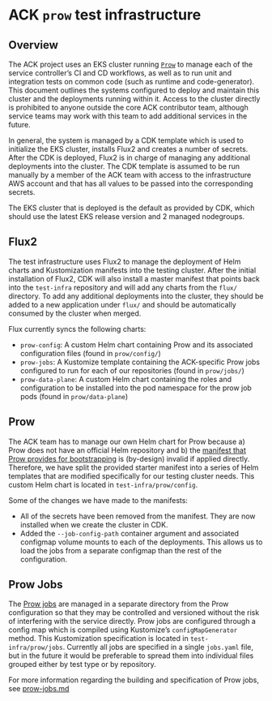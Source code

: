 # ACK `prow` test infrastructure

## Overview

The ACK project uses an EKS cluster running [`Prow`](https://github.com/kubernetes/test-infra/tree/master/prow) to manage each of the service controller’s CI and CD workflows, as well as to run unit and integration tests on common code (such as runtime and code-generator). This document outlines the systems configured to deploy and maintain this cluster and the deployments running within it. Access to the cluster directly is prohibited to anyone outside the core ACK contributor team, although service teams may work with this team to add additional services in the future.

In general, the system is managed by a CDK template which is used to initialize the EKS cluster, installs Flux2 and creates a number of secrets. After the CDK is deployed, Flux2 is in charge of managing any additional deployments into the cluster. The CDK template is assumed to be run manually by a member of the ACK team with access to the infrastructure AWS account and that has all values to be passed into the corresponding secrets. 

The EKS cluster that is deployed is the default as provided by CDK, which should use the latest EKS release version and 2 managed nodegroups.

## Flux2

The test infrastructure uses Flux2 to manage the deployment of Helm charts and Kustomization manifests into the testing cluster. After the initial installation of Flux2, CDK will also install a master manifest that points back into the `test-infra` repository and will add any charts from the `flux/` directory.
To add any additional deployments into the cluster, they should be added to a new application under `flux/` and should be automatically consumed by the cluster when merged.

Flux currently syncs the following charts:

* `prow-config`: A custom Helm chart containing Prow and its associated configuration files (found in `prow/config/`)
* `prow-jobs`: A Kustomize template containing the ACK-specific Prow jobs configured to run for each of our repositories (found in `prow/jobs/`)
* `prow-data-plane`: A custom Helm chart containing the roles and configuration to be installed into the pod namespace for the prow job pods (found in `prow/data-plane`)

## Prow

The ACK team has to manage our own Helm chart for Prow because a) Prow does not have an official Helm repository and b) the [manifest that Prow provides for bootstrapping](https://github.com/kubernetes/test-infra/blob/2ae6e67a50abc7f4ef757b1f0271d31d53108ca7/config/prow/cluster/starter-s3.yaml) is (by-design) invalid if applied directly. Therefore, we have split the provided starter manifest into a series of Helm templates that are modified specifically for our testing cluster needs. This custom Helm chart is located in `test-infra/prow/config`. 

Some of the changes we have made to the manifests:

* All of the secrets have been removed from the manifest. They are now installed when we create the cluster in CDK.
* Added the `--job-config-path` container argument and associated configmap volume mounts to each of the deployments. This allows us to load the jobs from a separate configmap than the rest of the configuration.

## Prow Jobs

The [Prow jobs](https://github.com/kubernetes/test-infra/blob/master/config/jobs/README.md) are managed in a separate directory from the Prow configuration so that they may be controlled and versioned without the risk of interfering with the service directly. Prow jobs are configured through a config map which is compiled using Kustomize’s `configMapGenerator` method. This Kustomization specification is located in `test-infra/prow/jobs`. Currently all jobs are specified in a single `jobs.yaml` file, but in the future it would be preferable to spread them into individual files grouped either by test type or by repository.

For more information regarding the building and specification of Prow jobs, see [prow-jobs.md](prow-jobs.md)